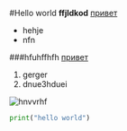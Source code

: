 #Hello world
**ffjldkod** [привет](https://getbootstrap.com)
* hehje
* nfn


###hfuhffhfh [привет](https://getbootstrap.com)

1. gerger
2. dnue3hduei

![hnvvrhf](https://i.pinimg.com/736x/26/70/27/267027a08e7ef9bfd9872974cdf1c59e.jpg)

```python
print("hello world")

```
